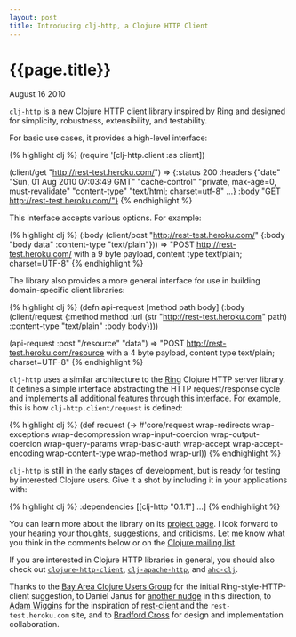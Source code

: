 ```yaml
---
layout: post
title: Introducing clj-http, a Clojure HTTP Client
---
```


# {{page.title}}

<span class="meta">August 16 2010</span>

[`clj-http`](https://github.com/getwoven/clj-http) is a new Clojure HTTP client library inspired by Ring and designed for simplicity, robustness, extensibility, and testability.

For basic use cases, it provides a high-level interface:

{% highlight clj %}
(require '[clj-http.client :as client])

(client/get "http://rest-test.heroku.com/")
=> {:status 200
    :headers {"date" "Sun, 01 Aug 2010 07:03:49 GMT"
              "cache-control" "private, max-age=0, must-revalidate"
              "content-type" "text/html; charset=utf-8"
              ...}
    :body "GET http://rest-test.heroku.com/"}
{% endhighlight %}

This interface accepts various options. For example:

{% highlight clj %}
(:body (client/post "http://rest-test.heroku.com/"
         {:body "body data" :content-type "text/plain"}))
=> "POST http://rest-test.heroku.com/ with a 9 byte payload,
    content type text/plain; charset=UTF-8"
{% endhighlight %}

The library also provides a more general interface for use in building domain-specific client libraries:

{% highlight clj %}
(defn api-request [method path body]
  (:body
    (client/request
      {:method method
       :url (str "http://rest-test.heroku.com" path)
       :content-type "text/plain"
       :body body})))

(api-request :post "/resource" "data")
=> "POST http://rest-test.heroku.com/resource with a 4 byte payload,
    content type text/plain; charset=UTF-8"
{% endhighlight %}

`clj-http` uses a similar architecture to the [Ring](https://github.com/mmcgrana/ring) Clojure HTTP server library. It defines a simple interface abstracting the HTTP request/response cycle and implements all additional features through this interface. For example, this is how `clj-http.client/request` is defined:

{% highlight clj %}
(def request
  (-> #'core/request
    wrap-redirects
    wrap-exceptions
    wrap-decompression
    wrap-input-coercion
    wrap-output-coercion
    wrap-query-params
    wrap-basic-auth
    wrap-accept
    wrap-accept-encoding
    wrap-content-type
    wrap-method
    wrap-url))
{% endhighlight %}

`clj-http` is still in the early stages of development, but is ready for testing by interested Clojure users. Give it a shot by including it in your applications with:

{% highlight clj %}
:dependencies
  [[clj-http "0.1.1"] ...]
{% endhighlight %}

You can learn more about the library on its [project page](https://github.com/getwoven/clj-http). I look forward to your hearing your thoughts, suggestions, and criticisms. Let me know what you think in the comments below or on the [Clojure mailing list](http://groups.google.com/group/clojure).

If you are interested in Clojure HTTP libraries in general, you should also check out [`clojure-http-client`](https://github.com/technomancy/clojure-http-client), [`clj-apache-http`](https://github.com/rnewman/clj-apache-http), and [`ahc-clj`](https://github.com/neotyk/ahc-clj).

Thanks to the [Bay Area Clojure Users Group](http://www.meetup.com/The-Bay-Area-Clojure-User-Group/) for the initial Ring-style-HTTP-client suggestion, to Daniel Janus for [another nudge](http://groups.google.com/group/ring-clojure/browse_thread/thread/c86557f0cd0b7a02) in this direction, to [Adam Wiggins](http://adam.heroku.com/) for the inspiration of [rest-client](http://rdoc.info/projects/archiloque/rest-client) and the `rest-test.heroku.com` site, and to [Bradford Cross](http://measuringmeasures.com/) for design and implementation collaboration. 
